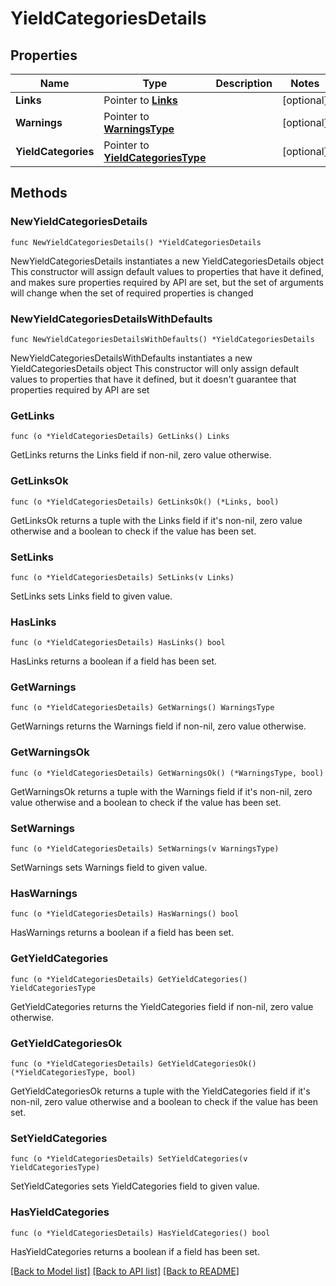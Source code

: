 # YieldCategoriesDetails

## Properties

Name | Type | Description | Notes
------------ | ------------- | ------------- | -------------
**Links** | Pointer to [**Links**](Links.md) |  | [optional] 
**Warnings** | Pointer to [**WarningsType**](WarningsType.md) |  | [optional] 
**YieldCategories** | Pointer to [**YieldCategoriesType**](YieldCategoriesType.md) |  | [optional] 

## Methods

### NewYieldCategoriesDetails

`func NewYieldCategoriesDetails() *YieldCategoriesDetails`

NewYieldCategoriesDetails instantiates a new YieldCategoriesDetails object
This constructor will assign default values to properties that have it defined,
and makes sure properties required by API are set, but the set of arguments
will change when the set of required properties is changed

### NewYieldCategoriesDetailsWithDefaults

`func NewYieldCategoriesDetailsWithDefaults() *YieldCategoriesDetails`

NewYieldCategoriesDetailsWithDefaults instantiates a new YieldCategoriesDetails object
This constructor will only assign default values to properties that have it defined,
but it doesn't guarantee that properties required by API are set

### GetLinks

`func (o *YieldCategoriesDetails) GetLinks() Links`

GetLinks returns the Links field if non-nil, zero value otherwise.

### GetLinksOk

`func (o *YieldCategoriesDetails) GetLinksOk() (*Links, bool)`

GetLinksOk returns a tuple with the Links field if it's non-nil, zero value otherwise
and a boolean to check if the value has been set.

### SetLinks

`func (o *YieldCategoriesDetails) SetLinks(v Links)`

SetLinks sets Links field to given value.

### HasLinks

`func (o *YieldCategoriesDetails) HasLinks() bool`

HasLinks returns a boolean if a field has been set.

### GetWarnings

`func (o *YieldCategoriesDetails) GetWarnings() WarningsType`

GetWarnings returns the Warnings field if non-nil, zero value otherwise.

### GetWarningsOk

`func (o *YieldCategoriesDetails) GetWarningsOk() (*WarningsType, bool)`

GetWarningsOk returns a tuple with the Warnings field if it's non-nil, zero value otherwise
and a boolean to check if the value has been set.

### SetWarnings

`func (o *YieldCategoriesDetails) SetWarnings(v WarningsType)`

SetWarnings sets Warnings field to given value.

### HasWarnings

`func (o *YieldCategoriesDetails) HasWarnings() bool`

HasWarnings returns a boolean if a field has been set.

### GetYieldCategories

`func (o *YieldCategoriesDetails) GetYieldCategories() YieldCategoriesType`

GetYieldCategories returns the YieldCategories field if non-nil, zero value otherwise.

### GetYieldCategoriesOk

`func (o *YieldCategoriesDetails) GetYieldCategoriesOk() (*YieldCategoriesType, bool)`

GetYieldCategoriesOk returns a tuple with the YieldCategories field if it's non-nil, zero value otherwise
and a boolean to check if the value has been set.

### SetYieldCategories

`func (o *YieldCategoriesDetails) SetYieldCategories(v YieldCategoriesType)`

SetYieldCategories sets YieldCategories field to given value.

### HasYieldCategories

`func (o *YieldCategoriesDetails) HasYieldCategories() bool`

HasYieldCategories returns a boolean if a field has been set.


[[Back to Model list]](../README.md#documentation-for-models) [[Back to API list]](../README.md#documentation-for-api-endpoints) [[Back to README]](../README.md)


